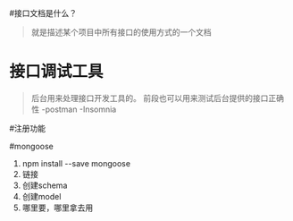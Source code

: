 #接口文档是什么？
> 就是描述某个项目中所有接口的使用方式的一个文档

# 接口调试工具
> 后台用来处理接口开发工具的。 前段也可以用来测试后台提供的接口正确性
-postman
-Insomnia

#注册功能

#mongoose
1. npm install --save mongoose
2. 链接
3. 创建schema
4. 创建model
5. 哪里要，哪里拿去用
